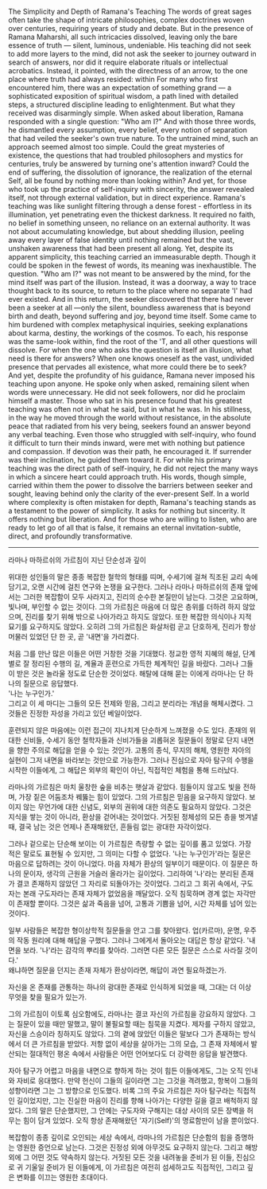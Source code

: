 The Simplicity and Depth of Ramana's Teaching
The words of great sages often take the shape of intricate philosophies, complex doctrines woven over centuries, requiring years of study and debate. But in the presence of Ramana Maharshi, all such intricacies dissolved, leaving only the bare essence of truth — silent, luminous, undeniable. His teaching did not seek to add more layers to the mind, did not ask the seeker to journey outward in search of answers, nor did it require elaborate rituals or intellectual acrobatics. Instead, it pointed, with the directness of an arrow, to the one place where truth had always resided: within
For many who first encountered him, there was an expectation of something grand — a sophisticated exposition of spiritual wisdom, a path lined with detailed steps, a structured discipline leading to enlightenment. But what they received was disarmingly simple. When asked about liberation, Ramana responded with a single question:
"Who am I?" And with those three words, he dismantled every assumption, every belief, every notion of separation that had veiled the seeker's own true nature.
To the untrained mind, such an approach seemed almost too simple. Could the great mysteries of existence, the questions that had troubled philosophers and mystics for centuries, truly be answered by turning one's attention inward? Could the end of suffering, the dissolution of ignorance, the realization of the eternal Self, all be found by nothing more than looking within? And yet, for those who took up the practice of self-inquiry with sincerity, the answer revealed itself, not through external validation, but in direct experience.
Ramana's teaching was like sunlight filtering through a dense forest - effortless in its illumination, yet penetrating even the thickest darkness. It required no faith, no belief in something unseen, no reliance on an external authority. It was not about accumulating knowledge, but about shedding illusion, peeling away every layer of false identity until nothing remained but the vast, unshaken awareness that had been present all along.
Yet, despite its apparent simplicity, this teaching carried an immeasurable depth. Though it could be spoken in the fewest of words, its meaning was inexhaustible. The question. "Who am I?" was not meant to be answered by the mind, for the mind itself was part of the illusion. Instead, it was a doorway, a way to trace thought back to its source, to return to the place where no separate 'I' had ever existed. And in this return, the seeker discovered that there had never been a seeker at all —only the silent, boundless awareness that is beyond birth and death, beyond suffering and joy, beyond time itself.
Some came to him burdened with complex metaphysical inquiries, seeking explanations about karma, destiny, the workings of the cosmos. To each, his response was the same-look within, find the root of the 'T, and all other questions will dissolve. For when the one who asks the question is itself an illusion, what need is there for answers?
When one knows oneself as the vast, undivided presence that pervades all existence, what more could there be to seek?
And yet, despite the profundity of his guidance, Ramana never imposed his teaching upon anyone. He spoke only when asked, remaining silent when words were unnecessary. He did not seek followers, nor did he proclaim himself a master. Those who sat in his presence found that his greatest teaching was often not in what he said, but in what he was. In his stillness, in the way he moved through the world without resistance, in the absolute peace that radiated from his very being, seekers found an answer beyond any verbal teaching.
Even those who struggled with self-inquiry, who found it difficult to turn their minds inward, were met with nothing but patience and compassion. If devotion was their path, he encouraged it. If surrender was their inclination, he guided them toward it. For while his primary teaching was the direct path of self-inquiry, he did not reject the many ways in which a sincere heart could approach truth. His words, though simple, carried within them the power to dissolve the barriers between seeker and sought, leaving behind only the clarity of the ever-present Self.
In a world where complexity is often mistaken for depth, Ramana's teaching stands as a testament to the power of simplicity. It asks for nothing but sincerity. It offers nothing but liberation. And for those who are willing to listen, who are ready to let go of all that is false, it remains an eternal invitation-subtle, direct, and profoundly transformative.


---

라마나 마하르쉬의 가르침이 지닌 단순성과 깊이

위대한 성인들의 말은 종종 복잡한 철학의 형태를 띠며, 수세기에 걸쳐 직조된 교리 속에 담기고, 오랜 시간에 걸친 연구와 논쟁을 요구한다. 그러나 라마나 마하르쉬의 존재 앞에서는 그러한 복잡함이 모두 사라지고, 진리의 순수한 본질만이 남는다. 그것은 고요하며, 빛나며, 부인할 수 없는 것이다. 그의 가르침은 마음에 더 많은 층위를 더하려 하지 않았으며, 진리를 찾기 위해 밖으로 나아가라고 하지도 않았다. 또한 복잡한 의식이나 지적 묘기를 요구하지도 않았다. 오히려 그의 가르침은 화살처럼 곧고 단호하게, 진리가 항상 머물러 있었던 단 한 곳, 곧 '내면'을 가리켰다.

처음 그를 만난 많은 이들은 어떤 거창한 것을 기대했다. 정교한 영적 지혜의 해설, 단계별로 잘 정리된 수행의 길, 계율과 훈련으로 가득한 체계적인 길을 바랐다. 그러나 그들이 받은 것은 놀라울 정도로 단순한 것이었다. 해탈에 대해 묻는 이에게 라마나는 단 하나의 질문으로 응답했다.  
'나는 누구인가.'  
그리고 이 세 마디는 그들의 모든 전제와 믿음, 그리고 분리라는 개념을 해체시켰다. 그것들은 진정한 자성을 가리고 있던 베일이었다.

훈련되지 않은 마음에는 이런 접근이 지나치게 단순하게 느껴졌을 수도 있다. 존재의 위대한 신비들, 수세기 동안 철학자들과 신비가들을 괴롭혀온 질문들이 정말로 단지 내면을 향한 주의로 해답을 얻을 수 있는 것인가. 고통의 종식, 무지의 해체, 영원한 자아의 실현이 그저 내면을 바라보는 것만으로 가능한가. 그러나 진심으로 자아 탐구의 수행을 시작한 이들에게, 그 해답은 외부의 확인이 아닌, 직접적인 체험을 통해 드러났다.

라마나의 가르침은 마치 울창한 숲을 비추는 햇살과 같았다. 힘들이지 않고도 빛을 전하며, 가장 짙은 어둠조차 꿰뚫는 힘이 있었다. 그의 가르침은 믿음을 요구하지 않았다. 보이지 않는 무언가에 대한 신념도, 외부의 권위에 대한 의존도 필요하지 않았다. 그것은 지식을 쌓는 것이 아니라, 환상을 걷어내는 것이었다. 거짓된 정체성의 모든 층을 벗겨낼 때, 결국 남는 것은 언제나 존재해왔던, 흔들림 없는 광대한 자각이었다.

그러나 겉으로는 단순해 보이는 이 가르침은 측량할 수 없는 깊이를 품고 있었다. 가장 적은 말로도 표현될 수 있지만, 그 의미는 다할 수 없었다. '나는 누구인가'라는 질문은 마음으로 답하려는 것이 아니었다. 마음 자체가 환상의 일부이기 때문이다. 이 질문은 하나의 문이자, 생각의 근원을 거슬러 올라가는 길이었다. 그리하여 '나'라는 분리된 존재가 결코 존재하지 않았던 그 자리로 되돌아가는 것이었다. 그리고 그 회귀 속에서, 구도자는 본래 구도자라는 존재 자체가 없었음을 깨달았다. 오직 침묵하며 경계 없는 자각만이 존재할 뿐이다. 그것은 삶과 죽음을 넘어, 고통과 기쁨을 넘어, 시간 자체를 넘어 있는 것이다.

일부 사람들은 복잡한 형이상학적 질문들을 안고 그를 찾아왔다. 업(카르마), 운명, 우주의 작동 원리에 대해 해답을 구했다. 그러나 그에게서 돌아오는 대답은 항상 같았다. '내면을 보라. '나'라는 감각의 뿌리를 찾아라. 그러면 다른 모든 질문은 스스로 사라질 것이다.'  
왜냐하면 질문을 던지는 존재 자체가 환상이라면, 해답이 과연 필요하겠는가.

자신을 온 존재를 관통하는 하나의 광대한 존재로 인식하게 되었을 때, 그대는 더 이상 무엇을 찾을 필요가 있는가.

그의 가르침이 이토록 심오함에도, 라마나는 결코 자신의 가르침을 강요하지 않았다. 그는 질문이 있을 때만 말했고, 말이 불필요할 때는 침묵을 지켰다. 제자를 구하지 않았고, 자신을 스승이라 칭하지도 않았다. 그의 곁에 앉았던 이들은 말보다 그가 존재하는 방식에서 더 큰 가르침을 받았다. 저항 없이 세상을 살아가는 그의 모습, 그 존재 자체에서 발산되는 절대적인 평온 속에서 사람들은 어떤 언어보다도 더 강력한 응답을 발견했다.

자아 탐구가 어렵고 마음을 내면으로 향하게 하는 것이 힘든 이들에게도, 그는 오직 인내와 자비로 응대했다. 만약 헌신이 그들의 길이라면 그는 그것을 격려했고, 항복이 그들의 성향이라면 그는 그 방향으로 인도했다. 비록 그의 주요 가르침은 자아 탐구라는 직접적인 길이었지만, 그는 진실한 마음이 진리를 향해 나아가는 다양한 길을 결코 배척하지 않았다. 그의 말은 단순했지만, 그 안에는 구도자와 구해지는 대상 사이의 모든 장벽을 허무는 힘이 담겨 있었다. 오직 항상 존재해왔던 '자기(Self)'의 명료함만이 남을 뿐이었다.

복잡함이 종종 깊이로 오인되는 세상 속에서, 라마나의 가르침은 단순함의 힘을 증명하는 영원한 증언으로 남는다. 그것은 진정성 외에 아무것도 요구하지 않는다. 그리고 해방 외에 그 어떤 것도 약속하지 않는다. 거짓된 모든 것을 내려놓을 준비가 된 이들, 진심으로 귀 기울일 준비가 된 이들에게, 이 가르침은 여전히 섬세하고도 직접적인, 그리고 깊은 변화를 이끄는 영원한 초대이다.